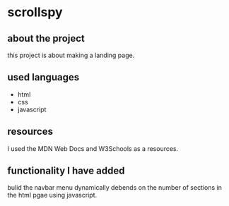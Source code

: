 # scrollspy

## about the project

this project is about making a landing page.

## used languages

- html
- css
- javascript

## resources

I used the MDN Web Docs and W3Schools as a resources.

## functionality I have added

bulid the navbar menu dynamically debends on the number of sections in the html pgae using javascript.
